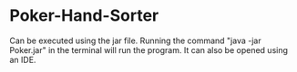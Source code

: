 # Poker-Hand-Sorter

Can be executed using the jar file. Running the command "java -jar Poker.jar" in the terminal will run the program.
It can also be opened using an IDE.
